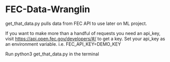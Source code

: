 # FEC-Data-Wranglin
get_that_data.py pulls data from FEC API to use later on ML project. 

If you want to make more than a handful of requests you need an api_key, visit https://api.open.fec.gov/developers/#/ to get a key. Set your api_key as an environment variable. i.e. FEC_API_KEY=DEMO_KEY

Run python3 get_that_data.py in the terminal